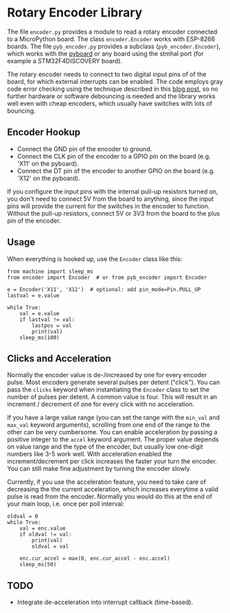 Rotary Encoder Library
======================

The file `encoder.py` provides a module to read a rotary encoder connected
to a MicroPython board. The class `encoder.Encoder` works with ESP-8266 boards.
The file `pyb_encoder.py` provides a subclass (`pyb_encoder.Encoder`), which
works with the [pyboard] or any board using the stmhal port (for example a
STM32F4DISCOVERY board).

The rotary encoder needs to connect to two digital input pins of of the board,
for which external interrupts can be enabled. The code employs gray code error
checking using the technique described in this [blog post], so no further
hardware or software debouncing is needed and the library works well even with
cheap encoders, which usually have switches with lots of bouncing.


Encoder Hookup
--------------

* Connect the GND pin of the encoder to ground.
* Connect the CLK pin of the encoder to a GPIO pin on the board
  (e.g. 'X11' on the pyboard).
* Connect the DT pin of the encoder to another GPIO on the board
  (e.g. 'X12' on the pyboard).

If you configure the input pins with the internal pull-up resistors turned on,
you don't need to connect 5V from the board to anything, since the input pins
will provide the current for the switches in the encoder to function. Without
the pull-up resistors, connect 5V or 3V3 from the board to the plus pin of the
encoder.

Usage
-----

When everything is hooked up, use the `Encoder` class like this:

    from machine import sleep_ms
    from encoder import Encoder  # or from pyb_encoder import Encoder

    e = Encoder('X11', 'X12')  # optional: add pin_mode=Pin.PULL_UP
    lastval = e.value

    while True:
        val = e.value
        if lastval != val:
            lastpos = val
            print(val)
        sleep_ms(100)


Clicks and Acceleration
-----------------------

Normally the encoder value is de-/increased by one for every encoder pulse.
Most encoders generate several pulses per detent ("click"). You can pass the
`clicks` keyword when instantiating the `Encoder` class to set the number of
pulses per detent. A common value is four. This will result in an increment /
decrement of one for every click with no acceleration.

If you have a large value range (you can set the range with the `min_val` and
`max_val` keyword arguments), scrolling from one end of the range to the other
can be very cumbersome. You can enable acceleration by passing a positive
integer to the `accel` keyword argument. The proper value depends on value
range and the type of the encoder, but usually low one-digit numbers like 3-5
work well. With acceleration enabled the increment/decrement per click
increases the faster your turn the encoder. You can still make fine adjustment
by turning the encoder slowly.

Currently, if you use the acceleration feature, you need to take care of
decreasing the the current acceleration, which increases everytime a valid
pulse is read from the encoder. Normally you would do this at the end of your
main loop, i.e. once per poll interval:

    oldval = 0
    while True:
        val = enc.value
        if oldval != val:
            print(val)
            oldval = val

        enc.cur_accel = max(0, enc.cur_accel - enc.accel)
        sleep_ms(50)


TODO
----

* Integrate de-acceleration into interrupt callback (time-based).


[pyboard]: http://docs.micropython.org/en/latest/pyboard/quickref.html
[blog post]: https://www.circuitsathome.com/mcu/reading-rotary-encoder-on-arduino
